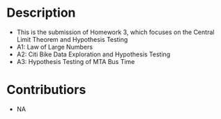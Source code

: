 # Description
- This is the submission of Homework 3, which focuses on the Central Limit Theorem and Hypothesis Testing
- A1: Law of Large Numbers
- A2: Citi Bike Data Exploration and Hypothesis Testing
- A3: Hypothesis Testing of MTA Bus Time

# Contributiors
- NA
